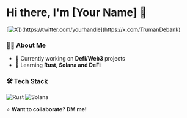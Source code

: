 # Hi there, I'm [Your Name] 👋

[![X]([https://img.shields.io/badge/-Twitter-1DA1F2?style=flat&logo=twitter&logoColor=white)])(https://twitter.com/yourhandle](https://x.com/TrumanDebank)

### 👨‍💻 About Me
- 🔭 Currently working on **Defi/Web3** projects
- 🌱 Learning **Rust, Solana and DeFi**


### 🛠 Tech Stack
![Rust](https://img.shields.io/badge/-Rust-000000?style=flat&logo=rust)
![Solana](https://img.shields.io/badge/-Solana-14F195?style=flat&logo=solana&logoColor=white)


⭐ **Want to collaborate? DM me!**
